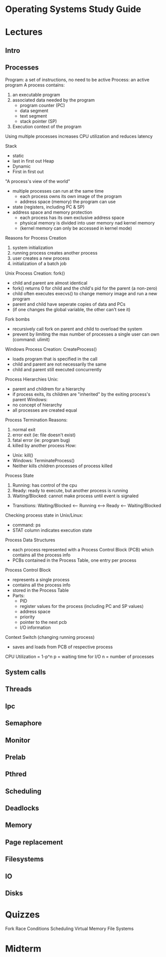 # Operating Systems Study Guide

# Lectures
## Intro
## Processes
Program: a set of instructions, no need to be active
Process: an active program
A process contains:
1. an executable program
2. associated data needed by the program
   + program counter (PC)
   + data segment
   + text segment
   + stack pointer (SP)
3. Execution context of the program

Using multiple processes increases CPU utilization and reduces latency

Stack
+ static
+ last in first out
Heap
+ Dynamic
+ First in first out

"A process's view of the world"
+ multiple processes can run at the same time
  + each process owns its own image of the program
  + address space (memory) the program can use
+ state (registers, including PC & SP)
+ address space and memory protection
  + each process has its own exclusive address space
  + physical memory is divided into user memory nad kernel memory
  + (kernel memory can only be accessed in kernel mode)
  
Reasons for Process Creation
1. system initialization
2. running process creates another process
3. user creates a new process
4. initialization of a batch job

Unix Process Creation: fork()
+ child and parent are almost identical
+ fork() returns 0 for child and the child's pid for the parent (a non-zero)
+ child often executes execvs() to change memory image and run a new program
+ parent and child have seperate copies of data and PCs
+ (if one changes the global variable, the other can't see it)

Fork bombs
+ recursively call fork on parent and child to overload the system
+ prevent by limiting the max number of processes a single user can own (command: ulimit)

Windows Process Creation: CreateProcess()
+ loads program that is specified in the call
+ child and parent are not necessarily the same
+ child and parent still executed concurrently

Process Hierarchies
Unix:
+ parent and childrem for a hierarchy
+ if process exits, its children are "inherited" by the exiting process's parent
Windows:
+ no concept of hierarchy
+ all processes are created equal

Process Termination
Reasons:
1. normal exit
2. error exit (ie: file doesn't exist)
3. fatal error (ie: program bug)
4. killed by another process
How:
+ Unix: kill()
+ Windows: TerminateProcess()
+ Neither kills children processes of process killed

Process State
1. Running: has control of the cpu
2. Ready: ready to execute, but another process is running
3. Waiting/Blocked: cannot make process until event is signaled

+ Transitions: Waiting/Blocked <-- Running <--> Ready <-- Waiting/Blocked

Checking process state in Unix/Linux:
+ command: ps
+ STAT column indicates execution state

Process Data Structures
+ each process represented with a Process Control Block (PCB) which contains all the process info
+ PCBs contained in the Process Table, one entry per process

Process Control Block
+ represents a single process
+ contains all the process info
+ stored in the Process Table
+ Parts:
  + PID
  + register values for the process (including PC and SP values)
  + address space
  + priority
  + pointer to the next pcb
  + I/O information
  
Context Switch (changing running process)
+ saves and loads from PCB of respective process

CPU Utilization = 1-p^n
p = waiting time for I/O
n = number of processes
## System calls
## Threads
## Ipc
## Semaphore
## Monitor
## Prelab
## Pthred
## Scheduling
## Deadlocks
## Memory
## Page replacement
## Filesystems
## IO
## Disks


# Quizzes
Fork
Race Conditions
Scheduling
Virtual Memory
File Systems

# Midterm
